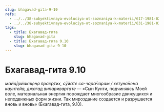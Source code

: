 ```yaml
---
slug: bhagavad-gita-9-10
refs:
  - ../../38-subyektivnaya-evoluciya-ot-soznaniya-k-materii/617-1981-02-28-d3-chto-znachit-vyrazhenie-subektivnaya-evolyutsiya.md
  - ../../38-subyektivnaya-evoluciya-ot-soznaniya-k-materii/631-1981-03-05-b2-proishozhdenie-ahankary-iz-mahat-tattvy.md
tags:
  - title: Бхагавад-гита
    slug: bhagavad-gita
  - title: Бхагавад-гита 9.10
    slug: bhagavad-gita-9-10
---
```


# Бхагавад-гита 9.10

*майа̄дхйакш̣ен̣а пракр̣тих̣, сӯйате са-чара̄чарам / хетуна̄нена каунтейа, джагад випаривартате* — «Сын Кунти, подчиняясь Моей воле, материальная энергия порождает многообразие движущихся и неподвижных форм жизни. Так мироздание создается и разрушается вновь и вновь» (Бхагавад-гита, 9.10).
